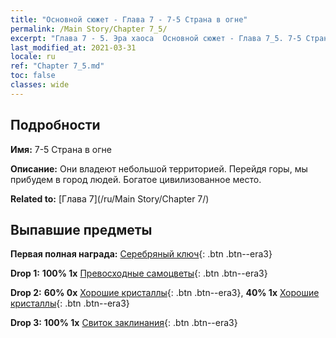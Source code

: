 ```yaml
---
title: "Основной сюжет - Глава 7 - 7-5 Страна в огне"
permalink: /Main Story/Chapter 7_5/
excerpt: "Глава 7 - 5. Эра хаоса  Основной сюжет - Глава 7_5. 7-5 Страна в огне"
last_modified_at: 2021-03-31
locale: ru
ref: "Chapter 7_5.md"
toc: false
classes: wide
---
```


## Подробности

 **Имя:** 7-5 Страна в огне

 **Описание:** Они владеют небольшой территорией. Перейдя горы, мы прибудем в город людей. Богатое цивилизованное место.

 **Related to:** [Глава 7](/ru/Main Story/Chapter 7/)

## Выпавшие предметы

 **Первая полная награда:** [Серебряный ключ](/ru/Items/con_693/){: .btn .btn--era3}

 **Drop 1:** **100% 1x** [Превосходные самоцветы](/ru/Items/mat_23/){: .btn .btn--era3}

 **Drop 2:** **60% 0x** [Хорошие кристаллы](/ru/Items/mat_17/){: .btn .btn--era3}, **40% 1x** [Хорошие кристаллы](/ru/Items/mat_17/){: .btn .btn--era3}

 **Drop 3:** **100% 1x** [Свиток заклинания](/ru/Items/con_694/){: .btn .btn--era3}

